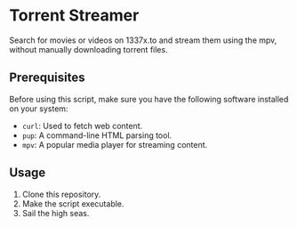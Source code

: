 # Torrent Streamer

Search for movies or videos on 1337x.to and stream them using the mpv, without manually downloading torrent files.

## Prerequisites

Before using this script, make sure you have the following software installed on your system:

- `curl`: Used to fetch web content.
- `pup`: A command-line HTML parsing tool.
- `mpv`: A popular media player for streaming content.

## Usage

1. Clone this repository.
2. Make the script executable.
3. Sail the high seas.
